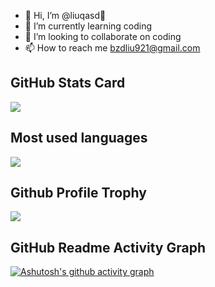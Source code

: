 - 👋 Hi, I’m @liuqasd👀 
- 🌱 I’m currently learning coding
- 💞️ I’m looking to collaborate on coding
- 📫 How to reach me bzdliu921@gmail.com

## GitHub Stats Card

![](https://github-readme-stats.vercel.app/api?username=liuqasd)

## Most used languages

<div> <img src="https://github-readme-stats.vercel.app/api/top-langs/?username=liuqasd&hide_title=true&hide_border=true&layout=compact&langs_count=6&text_color=000&icon_color=fff&theme=graywhite" /> </div>

## Github Profile Trophy

<div> <img src="https://github-profile-trophy.vercel.app/?username=liuqasd" /> </div>

## GitHub Readme Activity Graph

[![Ashutosh's github activity graph](https://github-readme-activity-graph.vercel.app/graph?username=liuqasd&theme=github-compact&custom_title=LIUQASD's%20Concentration%20Graph&hide_border=true)](https://github.com/ashutosh00710/github-readme-activity-graph)


<!---
liuqasd/liuqasd is a ✨ special ✨ repository because its `README.md` (this file) appears on your GitHub profile.
You can click the Preview link to take a look at your changes.
--->
